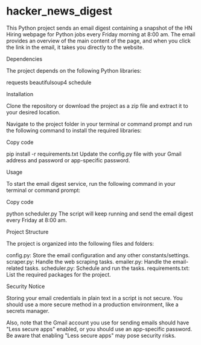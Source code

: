# hacker_news_digest

This Python project sends an email digest containing a snapshot of the HN Hiring webpage for Python jobs every Friday morning at 8:00 am. The email provides an overview of the main content of the page, and when you click the link in the email, it takes you directly to the website.

Dependencies

The project depends on the following Python libraries:

requests
beautifulsoup4
schedule

Installation

Clone the repository or download the project as a zip file and extract it to your desired location.

Navigate to the project folder in your terminal or command prompt and run the following command to install the required libraries:

Copy code

pip install -r requirements.txt
Update the config.py file with your Gmail address and password or app-specific password.

Usage

To start the email digest service, run the following command in your terminal or command prompt:

Copy code

python scheduler.py
The script will keep running and send the email digest every Friday at 8:00 am.

Project Structure

The project is organized into the following files and folders:

config.py: Store the email configuration and any other constants/settings.
scraper.py: Handle the web scraping tasks.
emailer.py: Handle the email-related tasks.
scheduler.py: Schedule and run the tasks.
requirements.txt: List the required packages for the project.


Security Notice

Storing your email credentials in plain text in a script is not secure. You should use a more secure method in a production environment, like a secrets manager.

Also, note that the Gmail account you use for sending emails should have "Less secure apps" enabled, or you should use an app-specific password. Be aware that enabling "Less secure apps" may pose security risks.

